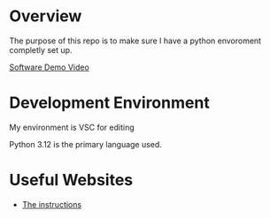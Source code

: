 # Overview

The purpose of this repo is to make sure I have a python envoroment completly set up. 


[Software Demo Video](https://www.youtube.com/watch?v=3ylpjsAgleU)

# Development Environment

My environment is VSC for editing 

Python 3.12 is the primary language used.

# Useful Websites


* [The instructions](https://byui.instructure.com/courses/269310/assignments/12433789?module_item_id=34089108)
